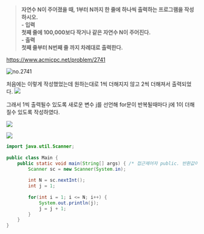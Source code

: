 > **자연수 N이 주어졌을 때, 1부터 N까지 한 줄에 하나씩 출력하는 프로그램을 작성하시오.<br>- 입력<br>첫째 줄에 100,000보다 작거나 같은 자연수 N이 주어진다.<br>- 출력<br>첫째 줄부터 N번째 줄 까지 차례대로 출력한다.** <br>

https://www.acmicpc.net/problem/2741

![no.2741](https://img1.daumcdn.net/thumb/R1280x0/?scode=mtistory2&fname=https%3A%2F%2Fblog.kakaocdn.net%2Fdn%2FG8148%2Fbtrz5nNxKj1%2FgGc6mMY1jcYAIPk0rqQpEK%2Fimg.png "no.2741")

처음에는 이렇게 작성했었는데 원하는대로 1씩 더해지지 않고 2씩 더해져서 출력되었다.
![](https://img1.daumcdn.net/thumb/R1280x0/?scode=mtistory2&fname=https%3A%2F%2Fblog.kakaocdn.net%2Fdn%2FbX3wbc%2Fbtrz7iR73S6%2F8gg7XqObiJBnU9324HY0WK%2Fimg.png)

 그래서 1씩 출력될수 있도록 새로운 변수 j를 선언해 for문이 반복될때마다 j에 1이 더해질수 있도록 작성하였다.

![](https://img1.daumcdn.net/thumb/R1280x0/?scode=mtistory2&fname=https%3A%2F%2Fblog.kakaocdn.net%2Fdn%2FbBtKPj%2Fbtrz6ru61eG%2FLUnpkCAKhLcTBuO3KGaId0%2Fimg.png)


![](https://img1.daumcdn.net/thumb/R1280x0/?scode=mtistory2&fname=https%3A%2F%2Fblog.kakaocdn.net%2Fdn%2FdA3Eln%2Fbtrz4Pjl6iK%2FWJpXqJ35kCeYsXnSiXJo71%2Fimg.png)

```java
import java.util.Scanner;
 
public class Main {
    public static void main(String[] args) { /* 접근제어자 public. 반환값이 없도록 main 함수를 선언한다. */
        Scanner sc = new Scanner(System.in);
        
        int N = sc.nextInt();
        int j = 1;
        
        for(int i = 1; i <= N; i++) {
            System.out.println(j);
            j = j + 1;
        }
    }
}


```
